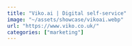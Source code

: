 ```yaml
---
title: "Viko.ai | Digital self-service"
image: "~/assets/showcase/vikoai.webp"
url: "https://www.viko.co.uk/"
categories: ["marketing"]
---
```

